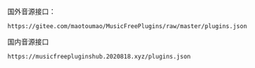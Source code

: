 国外音源接口：
```
https://gitee.com/maotoumao/MusicFreePlugins/raw/master/plugins.json
```

国内音源接口
```
https://musicfreepluginshub.2020818.xyz/plugins.json
```
